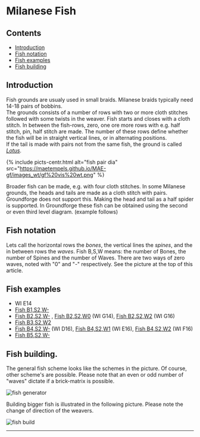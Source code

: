 # Milanese Fish

## Contents
* [Introduction](#introduction)
* [Fish notation](#fish-notation)
* [Fish examples](#fish-examples)
* [Fish building](#fish-building)

## Introduction
Fish grounds are usualy used in small braids. Milanese braids typically need 14-18 pairs of bobbins.    
The grounds consists of a number of rows with two or more cloth stitches followed with some twists in the weaver. Fish starts and closes with a cloth stitch. In between the fish-rows, zero, one ore more rows with e.g. half stitch, pin, half stitch are made. The number of these rows define whether the fish will be in straight vertical lines, or in alternating positions.        
If the tail is made with pairs not from the same fish, the ground is called [_Lotus_][lotus-page].    

{% include picts-centr.html
     alt="fish pair dia"
     src="https://maetempels.github.io/MAE-gf/images_wt/gf%20vis%20wt.png"
%}     

Broader fish can be made, e.g. with four cloth stitches. In some Milanese grounds, the heads and tails are made as a cloth stitch with pairs. Groundforge does not support this. Making the head and tail as a half spider is supported. In Groundforge these fish can be obtained using the second or even third level diagram. (example follows)

## Fish notation
Lets call the horizontal rows the _bones_, the vertical lines the _spines_, and the in between rows the _waves_.
Fish B,S,W means: the number of Bones, the number of Spines and the number of Waves. There are two ways of zero waves, noted with "0" and "-" respectively. See the picture at the top of this article.

## Fish examples
* WI E14   
* [Fish B1,S2,W-][F12-]   
* [Fish B2,S2,W-][F22-] , [Fish B2,S2,W0][F220] (WI G14), [Fish B2,S2,W2][F222] (WI G16)     
* [Fish B3,S2,W2][F322]               
* [Fish B4,S2,W-][F42-] (WI D16), [Fish B4,S2,W1][F421] (WI E16), [Fish B4,S2,W2][F422] (WI F16)      
* [Fish B5,S2,W-][F52-]    

## Fish building.
The general fish scheme looks like the schemes in the picture. Of course, other scheme's are possible. Please note that an even or odd number of "waves" dictate if a <span class="elem">brick-matrix</span> is possible.      

![fish generator][fish-gen]    
     
Building bigger fish is illustrated in the following picture. Please note the change of direction of the weavers.       

![fish build][fish-build]    

***

[lotus-page]: https://maetempels.github.io/MAE-gf/docs/lotus
[fish-gen]: https://maetempels.github.io/MAE-gf/images_wt/mx-fish.png
[fish-build]: https://maetempels.github.io/MAE-gf/images_wt/mx-fish-bld.png

[F12-]: https://d-bl.github.io/GroundForge/index.html?m=8%0A1%3Bchecker%3B16%3B16%3B0%3B0&s1=A1%3Dctc%20A2%3Dctcr

[F120]: https://d-bl.github.io/GroundForge/index.html?m=5-%0A12%0A4-%3Bbricks%3B16%3B16%3B0%3B0&s1=ctc%20A3%3Dctclll%20A1%3Dctct

[F220]: https://d-bl.github.io/GroundForge/index.html?m=5-%0A12%0A88%0A4-%3Bbricks%3B16%3B16%3B0%3B0&s1=ctc%20A2%3Dctctt%20B4%3Dctcll%20B1%3Dctcrr

[F22-]: https://d-bl.github.io/GroundForge/index.html?m=4-%0A12%0A88%3Bchecker%3B16%3B16%3B0%3B0&s1=ctc%20A3%3Dctclll%20B1%3Dctcrrr

[F222]: https://d-bl.github.io/GroundForge/index.html?m=5-%0A-5%0A5-%0A12%0A88%0A4-%3Bbricks%3B16%3B16%3B0%3B0&s1=ctc%20A6%3Dctctt%20B5%3Dctctt%20B2%3Dctcll%20B3%3Dctcrr%20A4%3Dctctt

[F322]: https://d-bl.github.io/GroundForge/index.html?m=5-%0A-5%0A5-%0A12%0A99%0A22%0A4-%3Bbricks%3B16%3B16%3B0%3B0&s1=ctc%20B2%3Dctclll%20B3%3Dctcrrr%20A4%3Dctclll%20A5%3Dctct%20B6%3Dctct%20A7%3Dctct

[F42-]: https://d-bl.github.io/GroundForge/index.html?m=4-%0A12%0A99%0A11%0A66%3Bchecker%3B16%3B16%3B0%3B0&s1=ctc%20A5%3Dctcll%20A1%3Dctcrr%20B2%3Dctcll%20B3%3Dctcrr

[F421]: https://d-bl.github.io/GroundForge/index.html?m=5-%0A-5%0A21%0A99%0A11%0A66%0A-4%3Bchecker%3B16%3B16%3B0%3B0&s1=ctc%20B1%3Dctcll%20B2%3Dctcrr%20A3%3Dctcll%20A4%3Dctcrr%20A6%3Dtctct

[F422]: https://d-bl.github.io/GroundForge/index.html?m=5-%0A-5%0A5-%0A12%0A99%0A11%0A66%0A4-%3Bbricks%3B16%3B16%3B0%3B0&s1=ctc%20B7%3Dtctct%20A8%3Dctct%20B2%3Dctcll%20B3%3Dctcrr%20A4%3Dctcll%20B5%3Dctcrr

[F52-]: https://d-bl.github.io/GroundForge/index.html?m=4-%0A12%0A99%0A11%0A88%0A22%3Bchecker%3B16%3B16%3B0%3B0&s1=ctc%20A6%3Dctclll%20A1%3Dctcrrr%20B2%3Dctclll%20A3%3Dctcrrr%20A4%3Dctclll



